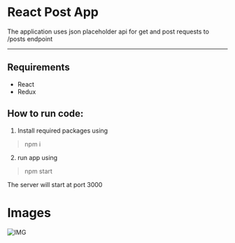 # React Post App
The application uses json placeholder api for get and post requests to /posts endpoint
___
## Requirements
- React
- Redux

## How to run code:
1. Install required packages using
> npm i 
2. run app using
> npm start

The server will start at port 3000

# Images
![IMG](https://github.com/SaadJamilAkhtar/Project-Images/blob/master/redux-post1.png?raw=true)